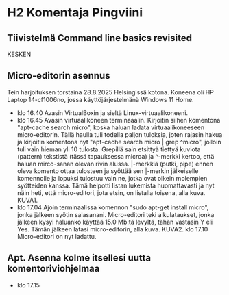 # H2 Komentaja Pingviini

## Tiivistelmä Command line basics revisited

KESKEN

## Micro-editorin asennus

Tein harjoituksen torstaina 28.8.2025 Helsingissä kotona. Koneena oli HP Laptop 14-cf1006no, jossa käyttöjärjestelmänä Windows 11 Home.

* klo 16.40 Avasin VirtualBoxin ja sieltä Linux-virtuaalikoneeni.
* klo 16.45 Avasin virtuaalikoneen terminaaalin. Kirjoitin siihen komentona "apt-cache search micro", koska haluan ladata virtuaalikoneeseen micro-editorin. Tällä haulla tuli todella paljon tuloksia, joten rajasin hakua ja kirjoitin komentona nyt "apt-cache search micro | grep ^micro", jolloin tuli vain hieman yli 10 tulosta. Grepillä sain etsittyä tiettyä kuviota (pattern) tekstistä (tässä tapauksessa microa) ja ^-merkki kertoo, että haluan mirco-sanan olevan rivin alussa. |-merkkiä (putki, pipe) ennen oleva komento ottaa tulosteen ja syöttää sen |-merkin jälkeiselle komennolle ja lopuksi tulostuu vain ne, jotka ovat oikein molempien syötteiden kanssa. Tämä helpotti listan lukemista huomattavasti ja nyt näin heti, että micro-editori, jota etsin, on listalla toisena, alla kuva. KUVA1.
* klo 17.04 Ajoin terminaalissa komennon "sudo apt-get install micro", jonka jälkeen syötin salasanani. Micro-editori teki alkulataukset, jonka jälkeen kysyi haluanko käyttää 15.0 Mb:tä levyltä, tähän vastasin Y eli Yes. Tämän jälkeen latasi micro-editorin, alla kuva. KUVA2.
klo 17.10 Micro-editori on nyt ladattu.

## Apt. Asenna kolme itsellesi uutta komentoriviohjelmaa

* klo 17.15 
